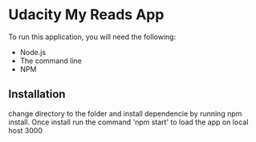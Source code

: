 # Udacity My Reads App


To run this application, you will need the following:

* Node.js
* The command line
* NPM

## Installation
change directory to the folder and install dependencie by running npm install. Once install run the command 'npm start' to load the app on local host 3000
